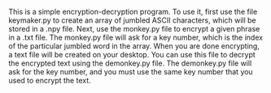 This is a simple encryption-decryption program. To use it, first use the file keymaker.py to create an array of jumbled ASCII characters, which will be stored in a .npy file. Next, use the monkey.py file to encrypt a given phrase in a .txt file. The monkey.py file will ask for a key number, which is the index of the particular jumbled word in the array. When you are done encrypting, a text file will be created on your desktop. You can use this file to decrypt the encrypted text using the demonkey.py file. The demonkey.py file will ask for the key number, and you must use the same key number that you used to encrypt the text.
